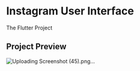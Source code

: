 # Instagram User Interface
The Flutter Project

## Project Preview


![Uploading Screenshot (45).png…]()
